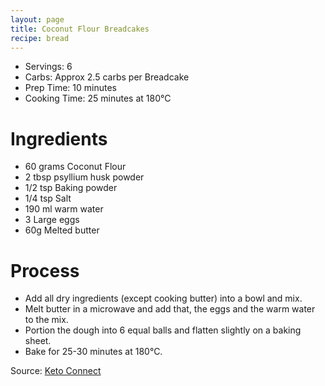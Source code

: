 ```yaml
---
layout: page
title: Coconut Flour Breadcakes
recipe: bread
---
```


* Servings: 6
* Carbs: Approx 2.5 carbs per Breadcake
* Prep Time: 10 minutes
* Cooking Time: 25 minutes at 180&deg;C

# Ingredients
* 60 grams Coconut Flour
* 2 tbsp psyllium husk powder
* 1/2 tsp Baking powder
* 1/4 tsp Salt
* 190 ml warm water
* 3 Large eggs
* 60g Melted butter

# Process
* Add all dry ingredients (except cooking butter) into a bowl and mix.
* Melt butter in a microwave and add that, the eggs and the warm water to the mix.
* Portion the dough into 6 equal balls and flatten slightly on a baking sheet.
* Bake for 25-30 minutes at 180&deg;C.

Source: [Keto Connect](https://www.ketoconnect.net/low-carb-rolls/)
